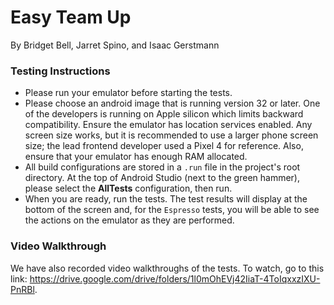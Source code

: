 # Easy Team Up
By Bridget Bell, Jarret Spino, and Isaac Gerstmann

### Testing Instructions
* Please run your emulator before starting the tests.
* Please choose an android image that is running version 32 or later. One of the developers is running on Apple silicon which limits backward compatibility. Ensure the emulator has location services enabled. Any screen size works, but it is recommended to use a larger phone screen size; the lead frontend developer used a Pixel 4 for reference. Also, ensure that your emulator has enough RAM allocated.
* All build configurations are stored in a `.run` file in the project's root directory. At the top of Android Studio (next to the green hammer), please select the **AllTests** configuration, then run. 
* When you are ready, run the tests. The test results will display at the bottom of the screen and, for the `Espresso` tests, you will be able to see the actions on the emulator as they are performed.

### Video Walkthrough
We have also recorded video walkthroughs of the tests. To watch, go to this link: https://drive.google.com/drive/folders/1l0mOhEVj42IiaT-4ToIqxxzIXU-PnRBl.